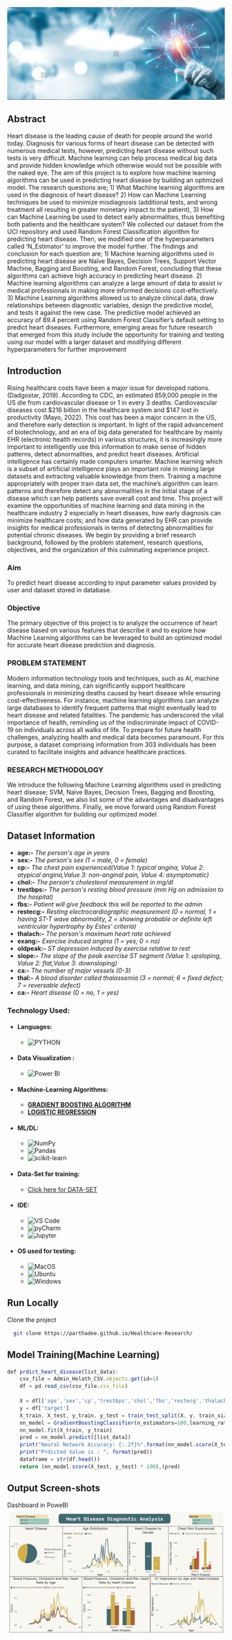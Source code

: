 <img src="Data Image/machine banner.jpg" />

## Abstract 
<p> 
  Heart disease is the leading cause of death for people around the world today. Diagnosis for various forms of heart disease can be detected with numerous medical tests, however, predicting heart disease without such tests is very difficult. Machine learning can help process medical big data and provide hidden knowledge which otherwise would not be possible with the naked eye. The aim of this project is to explore how machine learning algorithms can be used in predicting heart disease by building an optimized model. The research questions are; 1) What Machine learning algorithms are used in the diagnosis of heart disease? 2) How can Machine Learning techniques be used to minimize misdiagnosis (additional tests, and wrong treatment all resulting in greater monetary impact to the patient), 3) How can Machine Learning be used to detect early abnormalities, thus benefiting both patients and the healthcare system? We collected our dataset from the UCI repository and used Random Forest Classification algorithm for predicting heart disease. Then, we modified one of the hyperparameters called ‘N_Estimator’ to improve the model further. The findings and conclusion for each question are; 1) Machine learning algorithms used in predicting heart disease are Naïve Bayes, Decision Trees, Support Vector Machine, Bagging and Boosting, and Random Forest, concluding that these algorithms can achieve high accuracy in predicting heart disease. 2) Machine learning algorithms can analyze a large amount of data to assist iv medical professionals in making more informed decisions cost-effectively. 3) Machine Learning algorithms allowed us to analyze clinical data, draw relationships between diagnostic variables, design the predictive model, and tests it against the new case. The predictive model achieved an accuracy of 89.4 percent using Random Forest Classifier’s default setting to predict heart diseases. Furthermore, emerging areas for future research that emerged from this study include the opportunity for training and testing using our model with a larger dataset and modifying different hyperparameters for further improvement 
</p>

## Introduction
<p>
  Rising healthcare costs have been a major issue for developed nations. (Dadgostar, 2019). According to CDC, an estimated 859,000 people in the US die from cardiovascular disease or 1 in every 3 deaths. Cardiovascular diseases cost $216 billion in the healthcare system and $147 lost in productivity (Mayo, 2022). This cost has been a major concern in the US, and therefore early detection is important. In light of the rapid advancement of biotechnology, and an era of big data generated for healthcare by mainly EHR (electronic health records) in various structures, it is increasingly more important to intelligently use this information to make sense of hidden patterns, detect abnormalities, and predict heart diseases. 
      Artificial intelligence has certainly made computers smarter. Machine learning which is a subset of artificial intelligence plays an important role in mining large datasets and extracting valuable knowledge from them. Training a machine appropriately with proper train data set, the machine’s algorithm can learn patterns and therefore detect any abnormalities in the initial stage of a disease which can help patients save overall cost and time. This project will examine the opportunities of machine learning and data mining in the healthcare industry 2 especially in heart diseases, how early diagnosis can minimize healthcare costs; and how data generated by EHR can provide insights for medical professionals in terms of detecting abnormalities for potential chronic diseases. We begin by providing a brief research background, followed by the problem statement, research questions, objectives, and the organization of this culminating experience project. 

</p>

### Aim
<p> 
  To predict heart disease according to input parameter values provided by user and dataset
stored in database.
</p>

### Objective
<p>
  The primary objective of this project is to analyze the occurrence of heart disease based on various features that describe it and to explore how Machine Learning algorithms can be leveraged to build an optimized model for accurate heart disease prediction and diagnosis.
</p>

### PROBLEM STATEMENT
<p>
  Modern information technology tools and techniques, such as AI, machine learning, and data mining, can significantly support healthcare professionals in minimizing deaths caused by heart disease while ensuring cost-effectiveness. For instance, machine learning algorithms can analyze large databases to identify frequent patterns that might eventually lead to heart disease and related fatalities. The pandemic has underscored the vital importance of health, reminding us of the indiscriminate impact of COVID-19 on individuals across all walks of life. To prepare for future health challenges, analyzing health and medical data becomes paramount. For this purpose, a dataset comprising information from 303 individuals has been curated to facilitate insights and advance healthcare practices.
</p>

### RESEARCH METHODOLOGY
<p>
We introduce the following Machine Learning algorithms used in predicting heart disease; SVM, Naïve Bayes, Decision Trees, Bagging and Boosting, and Random Forest, we also list some of the advantages and disadvantages of using these algorithms. Finally, we move forward using Random Forest Classifier algorithm for building our optimized model. 
</p>

## Dataset Information
- **age:-** *The person's age in years*
- **sex:-** *The person's sex (1 = male, 0 = female)*
- **cp:-** *The chest pain experienced(Value 1: typical angina, Value 2: atypical angina,Value 3: non-anginal pain, Value 4: asymptomatic)*
- **chol:-** *The person's cholesterol measurement in mg/dl*
- **trestbps:-** *The person's resting blood pressure (mm Hg on admission to the hospital)*
- **fbs:-** *Patient will give feedback this will be reported to the admin*
- **restecg:-** *Resting electrocardiographic measurement (0 = normal, 1 = having ST-T wave abnormality, 2 = showing probable or definite left ventricular hypertrophy by Estes' criteria)*
- **thalach:-** *The person's maximum heart rate achieved*
- **exang:-** *Exercise induced angina (1 = yes; 0 = no)*
- **oldpeak:-** *ST depression induced by exercise relative to rest*
- **slope:-**  *The slope of the peak exercise ST segment (Value 1: upsloping, Value 2: flat,Value 3: downsloping)*
- **ca:-**  *The number of major vessels (0-3)*
- **thal:-**  *A blood disorder called thalassemia (3 = normal; 6 = fixed defect; 7 = reversable defect)*
- **ca:-**  *Heart disease (0 = no, 1 = yes)*

  
### Technology Used:
- #### Languages:
  - ![PYTHON](https://img.shields.io/badge/Python-FFD43B?style=for-the-badge&logo=python&logoColor=darkgreen)
- #### Data Visualization :
  - ![Power BI](https://img.shields.io/badge/PowerBI-563D7C?style=for-the-badge&logo=DataVisualization&logoColor=white)
- #### Machine-Learning Algorithms:
  - <a href="https://en.wikipedia.org/wiki/Gradient_boosting">**GRADIENT BOOSTING ALGORITHM**</a>
  - <a href="https://en.wikipedia.org/wiki/Logistic_regression">**LOGISTIC REGRESSION**</a>
- #### ML/DL:
  - ![NumPy](https://img.shields.io/badge/numpy-%23013243.svg?style=for-the-badge&logo=numpy&logoColor=white)
  - ![Pandas](https://img.shields.io/badge/pandas-%23150458.svg?style=for-the-badge&logo=pandas&logoColor=white)
  - ![scikit-learn](https://img.shields.io/badge/scikit--learn-%23F7931E.svg?style=for-the-badge&logo=scikit-learn&logoColor=white)
- #### Data-Set for training:
  - <a href="https://github.com/Kumar-laxmi/Heart-Disease-Prediction-System/blob/main/Machine_Learning/heart.csv">Click here for DATA-SET</a>
- #### IDE:
  - ![VS Code](https://img.shields.io/badge/Visual_Studio_Code-0078D4?style=for-the-badge&logo=visual%20studio%20code&logoColor=white)
  - ![pyCharm](https://img.shields.io/badge/PyCharm-000000.svg?&style=for-the-badge&logo=PyCharm&logoColor=white)
  - ![Jupyter](https://img.shields.io/badge/Jupyter-orange.svg?&style=for-the-badge&logo=jupyter&logoColor=white)
- #### OS used for testing:
  - ![MacOS](https://img.shields.io/badge/mac%20os-000000?style=for-the-badge&logo=apple&logoColor=white)
  - ![Ubuntu](https://img.shields.io/badge/Ubuntu-E95420?style=for-the-badge&logo=ubuntu&logoColor=white)
  - ![Windows](https://img.shields.io/badge/Windows-0078D6?style=for-the-badge&logo=windows&logoColor=white)

## Run Locally

Clone the project

```bash
  git clone https://parthadee.github.io/Healthcare-Research/
```

## Model Training(Machine Learning)

```javascript
def prdict_heart_disease(list_data):
    csv_file = Admin_Helath_CSV.objects.get(id=1)
    df = pd.read_csv(csv_file.csv_file)

    X = df[['age','sex','cp','trestbps','chol','fbs','restecg','thalach','exang','oldpeak','slope','ca','thal']]
    y = df['target']
    X_train, X_test, y_train, y_test = train_test_split(X, y, train_size=0.8, random_state=0)
    nn_model = GradientBoostingClassifier(n_estimators=100,learning_rate=1.0,max_depth=1, random_state=0)
    nn_model.fit(X_train, y_train)
    pred = nn_model.predict([list_data])
    print("Neural Network Accuracy: {:.2f}%".format(nn_model.score(X_test, y_test) * 100))
    print("Prdicted Value is : ", format(pred))
    dataframe = str(df.head())
    return (nn_model.score(X_test, y_test) * 100),(pred)
```

## Output Screen-shots
Dashboard in PoweBI
<img src="Data Image/4 Dashboard Image.jpg" />
